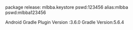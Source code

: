 package release:
mlbba.keystore
pswd:123456
alias:mlbba
pswd:mlbba123456

Android Gradle Plugin Version :3.6.0
Gradle Version:5.6.4
